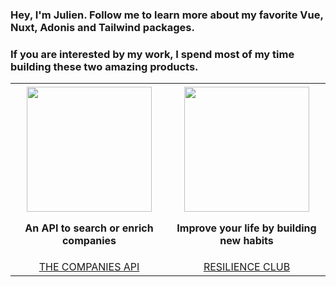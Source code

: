 ### Hey, I'm Julien. Follow me to learn more about my favorite Vue, Nuxt, Adonis and Tailwind packages.

### If you are interested by my work, I spend most of my time building these two amazing products.

<table>
   <tr>
      <th align="center">
         <img width="380" height="1">
         <a href="https://www.thecompaniesapi.com/"><img src="https://www.jaimelesstartups.fr/wp-content/uploads/2020/08/prospectwith.png" width="200px"/></a>
         <p>An API to search or enrich companies</p>
      </th>
      <th align="center">
         <img width="380" height="1">
         <a href="https://www.resilience.club/"><img src="https://pbs.twimg.com/profile_images/1446116770411008002/WgPlxr5M_400x400.jpg" width="200px"/></a>
         <p>Improve your life by building new habits</p>
      </th>
   </tr>

   <tr style="text-transform: uppercase;">
      <td align="center">
        <a href="https://www.thecompaniesapi.com/">The Companies API</a>
      </td>
      <td align="center">
        <a href="https://www.theresilience.club/">Resilience Club</a>
      </td>
   </tr>
</table>
